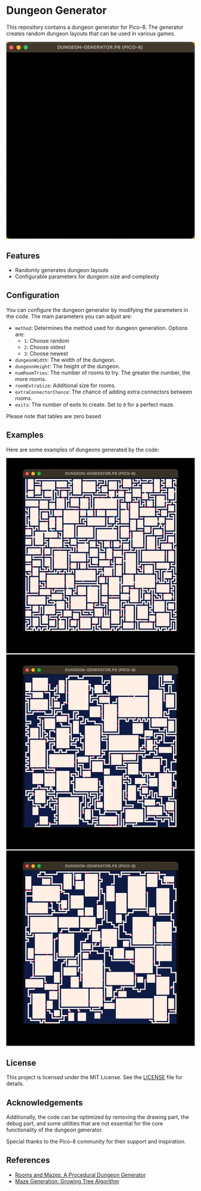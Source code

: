 # Dungeon Generator

This repository contains a dungeon generator for Pico-8. The generator creates random dungeon layouts that can be used in various games.

![Dungeon Example 1](./assets/dungeon-generator.gif)

## Features

- Randomly generates dungeon layouts
- Configurable parameters for dungeon size and complexity

## Configuration

You can configure the dungeon generator by modifying the parameters in the code. The main parameters you can adjust are:

- `method`: Determines the method used for dungeon generation. Options are:
  - `1`: Choose random
  - `2`: Choose oldest
  - `3`: Choose newest
- `dungeonWidth`: The width of the dungeon.
- `dungeonHeight`: The height of the dungeon.
- `numRoomTries`: The number of rooms to try. The greater the number, the more rooms.
- `roomExtraSize`: Additional size for rooms.
- `extraConnectorChance`: The chance of adding extra connectors between rooms.
- `exits`: The number of exits to create. Set to `0` for a perfect maze.

Please note that tables are zero based

## Examples

Here are some examples of dungeons generated by the code:

![Dungeon Example 1](./assets/full.jpg)
![Dungeon Example 2](./assets/newest.jpg)
![Dungeon Example 2](./assets/random.jpg)

## License

This project is licensed under the MIT License. See the [LICENSE](LICENSE) file for details.

## Acknowledgements

Additionally, the code can be optimized by removing the drawing part, the debug part, and some utilities that are not essential for the core functionality of the dungeon generator. 

Special thanks to the Pico-8 community for their support and inspiration. 

## References

- [Rooms and Mazes: A Procedural Dungeon Generator](https://journal.stuffwithstuff.com/2014/12/21/rooms-and-mazes/)
- [Maze Generation: Growing Tree Algorithm](https://weblog.jamisbuck.org/2011/1/27/maze-generation-growing-tree-algorithm)
